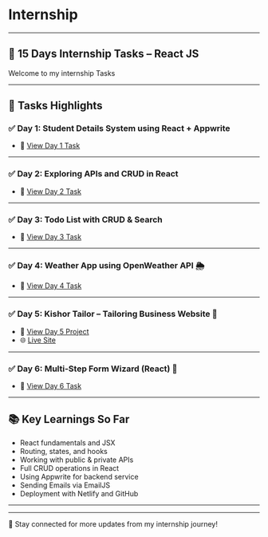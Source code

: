 # Internship
<hr/>

## 💼 15 Days Internship Tasks – React JS 

Welcome to my internship Tasks 

---

## 📌 Tasks Highlights

### ✅ Day 1: Student Details System using React + Appwrite
- 🔗 [View Day 1 Task](https://github.com/mochi-vidhi/Internship/tree/main/Tasks/Day-1)

---

### ✅ Day 2: Exploring APIs and CRUD in React

- 🔗 [View Day 2 Task](https://github.com/mochi-vidhi/Internship/tree/main/Tasks/Day-2)

---

### ✅ Day 3: Todo List with CRUD & Search

- 🔗 [View Day 3 Task](https://github.com/mochi-vidhi/Internship/tree/main/Tasks/Day-3)

---

### ✅ Day 4: Weather App using OpenWeather API 🌦️

- 🔗 [View Day 4 Task](https://github.com/mochi-vidhi/Internship/tree/main/Tasks/Day-4)

---

### ✅ Day 5: Kishor Tailor – Tailoring Business Website 👔

- 🔗 [View Day 5 Project](https://github.com/mochi-vidhi/Internship/tree/main/Tasks/Day-5) 
- 🌐 [Live Site](https://kishortailor.netlify.app/)
  
---
### ✅ Day 6: Multi-Step Form Wizard (React) 🔄

- 🔗 [View Day 6 Task](https://github.com/mochi-vidhi/Internship/tree/main/Tasks/Day-6)

---

## 📚 Key Learnings So Far

- React fundamentals and JSX
- Routing, states, and hooks
- Working with public & private APIs
- Full CRUD operations in React
- Using Appwrite for backend service
- Sending Emails via EmailJS
- Deployment with Netlify and GitHub

---


---

🎯 Stay connected for more updates from my internship journey!

